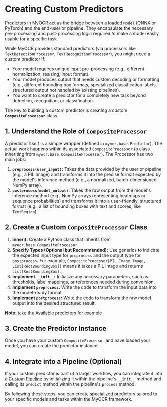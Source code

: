 # Creating Custom Predictors

Predictors in MyOCR act as the bridge between a loaded `Model` (ONNX or PyTorch) and the end-user or pipeline. They encapsulate the necessary pre-processing and post-processing logic required to make a model easily usable for a specific task.

While MyOCR provides standard predictors (via processors like `TextDetectionProcessor`, `TextRecognitionProcessor`), you might need a custom predictor if:

*   Your model requires unique input pre-processing (e.g., different normalization, resizing, input format).
*   Your model produces output that needs custom decoding or formatting (e.g., different bounding box formats, specialized classification labels, structured output not handled by existing pipelines).
*   You want to create a predictor for a completely new task beyond detection, recognition, or classification.

The key to building a custom predictor is creating a custom **`CompositeProcessor`** class.

## 1. Understand the Role of `CompositeProcessor`

A predictor itself is a simple wrapper (defined in `myocr.base.Predictor`). The actual work happens within its associated `CompositeProcessor` (a class inheriting from `myocr.base.CompositeProcessor`). The Processor has two main jobs:

1.  **`preprocess(user_input)`:** Takes the data provided by the user or pipeline (e.g., a PIL Image) and transforms it into the precise format expected by the model's inference method (e.g., a normalized, batch-dimensioned NumPy array).
2.  **`postprocess(model_output)`:** Takes the raw output from the model's inference method (e.g., NumPy arrays representing heatmaps or sequence probabilities) and transforms it into a user-friendly, structured format (e.g., a list of bounding boxes with text and scores, like `TextRegion`).

## 2. Create a Custom `CompositeProcessor` Class

1.  **Inherit:** Create a Python class that inherits from `myocr.base.CompositeProcessor`.
2.  **Specify Types (Optional but Recommended):** Use generics to indicate the expected input type for `preprocess` and the output type for `postprocess`. For example, `CompositeProcessor[PIL.Image.Image, List[RectBoundingBox]]` means it takes a PIL Image and returns `List[RectBoundingBox]`.
3.  **Implement `__init__`:** Initialize any necessary parameters, such as thresholds, label mappings, or references needed during conversion.
4.  **Implement `preprocess`:** Write the code to transform the input data into the model-ready format.
5.  **Implement `postprocess`:** Write the code to transform the raw model output into the desired structured result.

**Note**: take the Available predictors for example

## 3. Create the Predictor Instance

Once you have your custom `CompositeProcessor` and have loaded your model, you can create the predictor instance.

## 4. Integrate into a Pipeline (Optional)

If your custom predictor is part of a larger workflow, you can integrate it into a [Custom Pipeline](./../pipelines/build-pipeline.md) by initializing it within the pipeline's `__init__` method and calling its `predict` method within the pipeline's `process` method.

By following these steps, you can create specialized predictors tailored to your specific models and tasks within the MyOCR framework. 